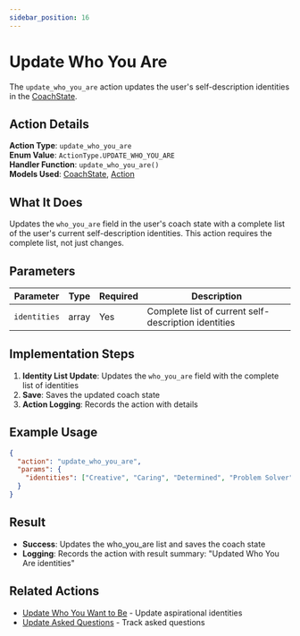 ```yaml
---
sidebar_position: 16
---
```


# Update Who You Are

The `update_who_you_are` action updates the user's self-description identities in the [CoachState](../database/models/coach-state).

## Action Details

**Action Type**: `update_who_you_are`  
**Enum Value**: `ActionType.UPDATE_WHO_YOU_ARE`  
**Handler Function**: `update_who_you_are()`  
**Models Used**: [CoachState](../database/models/coach-state), [Action](../database/models/action)

## What It Does

Updates the `who_you_are` field in the user's coach state with a complete list of the user's current self-description identities. This action requires the complete list, not just changes.

## Parameters

| Parameter | Type | Required | Description |
|-----------|------|----------|-------------|
| `identities` | array | Yes | Complete list of current self-description identities |

## Implementation Steps

1. **Identity List Update**: Updates the `who_you_are` field with the complete list of identities
2. **Save**: Saves the updated coach state
3. **Action Logging**: Records the action with details

## Example Usage

```json
{
  "action": "update_who_you_are",
  "params": {
    "identities": ["Creative", "Caring", "Determined", "Problem Solver"]
  }
}
```

## Result

- **Success**: Updates the who_you_are list and saves the coach state
- **Logging**: Records the action with result summary: "Updated Who You Are identities"

## Related Actions

- [Update Who You Want to Be](update-who-you-want-to-be) - Update aspirational identities
- [Update Asked Questions](update-asked-questions) - Track asked questions
